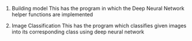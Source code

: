 
1. 	Building model
This has the program in which the Deep Neural Network helper functions are implemented

2.	Image Classification
This has the program which classifies given images into its corresponding class using deep neural network	
